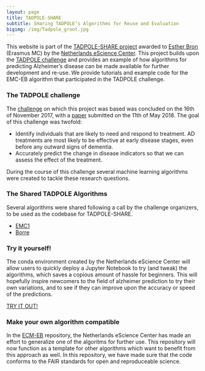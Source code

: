 ```yaml
---
layout: page
title: TADPOLE-SHARE
subtitle: SHaring TADPOLE’s Algorithms for Reuse and Evaluation
bigimg: /img/Tadpole_groot.jpg
---
```


This website is part of the [TADPOLE-SHARE project](https://www.esciencecenter.nl/project/tadpole-share) awarded to [Esther Bron](https://www.esciencecenter.nl/news/the-winner-of-the-young-escientist-award-2018-is) (Erasmus MC) by the [Netherlands eScience Center](https://www.esciencecenter.nl/). This project builds upon the [TADPOLE challenge](https://tadpole.grand-challenge.org/) and provides an example of how algorithms for predicting Alzheimer’s disease can be made available for further development and re-use. We provide tutorials and example code for the EMC-EB algorithm that participated in the TADPOLE challenge.

### The TADPOLE challenge

The [challenge](https://tadpole.grand-challenge.org/) on which this project was based was concluded on the 16th of November 2017, with a [paper](https://arxiv.org/abs/1805.03909) submitted on the 11th of May 2018. The goal of this challenge was twofold:
- Identify individuals that are likely to need and respond to treatment. AD treatments are most likely to be effective at early disease stages, even before any outward signs of dementia.
- Accurately predict the change in disease indicators so that we can assess the effect of the treatment.

During the course of this challenge several machine learning algorithms were created to tackle these research questions. 

### The Shared TADPOLE Algorithms

Several algorithms were shared following a call by the challenge organizers, to be used as the codebase for TADPOLE-SHARE. 

- [EMC1](https://github.com/tadpole-share/TADPOLE_submission_with_debm)
- [Borre](https://github.com/tadpole-share/borre)

### Try it yourself!

The conda environment created by the Netherlands eScience Center will allow users to quickly deploy a Jupyter Notebook to try (and tweak) the algorithms, which saves a copious amount of hassle for beginners. This will hopefully inspire newcomers to the field of alzheimer prediction to try their own variations, and to see if they can improve upon the accuracy or speed of the predictions.

[TRY IT OUT!](https://github.com/tadpole-share/jupyter)

### Make your own algorithm compatible

In the [ECM-EB](https://github.com/tadpole-share/EMC-EB) repository, the Netherlands eScience Center has made an effort to generalize one of the algoritms for further use. This repository will now function as a template for other algorithms which want to benefit from this approach as well. In this repository, we have made sure that the code conforms to the FAIR standards for open and reproduceable science.

